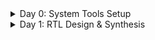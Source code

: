 <details>
  <summary>Day 0: System Tools Setup</summary>
    <ul>
      <li>
        <details>
          <summary>Yosys</summary>
          <p>Instructions:</p>
          <pre>
$ git clone https://github.com/YosysHQ/yosys.git 
$ cd yosys 
$ sudo apt install make (If make is not installed please install it) 
$ sudo apt-get install build-essential clang bison flex \
  libreadline-dev gawk tcl-dev libffi-dev git \
  graphviz xdot pkg-config python3 libboost-system-dev \
  libboost-python-dev libboost-filesystem-dev zlib1g-dev
$ make config-gcc
$ make 
$ sudo make install

![image](https://github.com/c-dhanush-p/SFAL-VSD/assets/170220133/5f86b5da-7d96-44d2-8a8b-4772489f4bdf)
          </pre>
        </details>
      </li>
      <li>
         <details>
          <summary>Iverilog</summary>
          <p>Instructions:</p>
          <pre>
$ sudo apt-get install iverilog

![image](https://github.com/c-dhanush-p/SFAL-VSD/assets/170220133/3c51039d-231e-43d9-8c15-b641772ff0de)
          </pre>
        </details>
      </li>
      <li>
        <details>
          <summary>GTKWave</summary>
          <p>Instructions:</p>
          <pre>
$ sudo apt update
$ sudo apt install gtkwave

![image](https://github.com/c-dhanush-p/SFAL-VSD/assets/170220133/c76a1b61-9cc6-48c2-bf90-521534261f92)
![image](https://github.com/c-dhanush-p/SFAL-VSD/assets/170220133/3e3fcef3-7bd7-4871-aa75-d91b80c57d2a)
          </pre>
        </details>
      </li>
    </ul>
</details>
<!--End of Day 0-->
<details>
  <summary>Day 1: RTL Design & Synthesis </summary>
    <ul>
      <li>
        <details>
          <summary>Lab using Iverilog and GTKWave</summary>
          <p>Step 1</p>
          <pre>
            Load mux & its testbench to Iverilog.
            <img width="1232" alt="Screenshot 2024-05-20 at 5 53 58 PM" src="https://github.com/c-dhanush-p/SFAL-VSD/assets/170220133/ac9691e6-37c5-48d3-9a7b-791e065305d7">
            A file (a.out) is generated.
            <img width="1227" alt="Screenshot 2024-05-20 at 6 18 58 PM" src="https://github.com/c-dhanush-p/SFAL-VSD/assets/170220133/73d08cae-2730-4b28-99ac-117dbe313407">
          </pre>
          <p>Step 2</p>
          <pre>
            a.out file is executed.
            <img width="829" alt="Screenshot 2024-05-20 at 6 22 51 PM" src="https://github.com/c-dhanush-p/SFAL-VSD/assets/170220133/e0072702-71b4-4639-a23b-c59752776674">
            A .vcd file (tb_good_mux.vcd) that contains all the value changes is generated.
            <img width="1235" alt="Screenshot 2024-05-20 at 6 23 53 PM" src="https://github.com/c-dhanush-p/SFAL-VSD/assets/170220133/384cf76c-b95c-498a-8af1-78402293b5ec">
          </pre>
          <p>Step 3</p>
          <pre>
            Load the .vcd file into GTKWave generator.
            <img width="989" alt="Screenshot 2024-05-20 at 6 26 13 PM" src="https://github.com/c-dhanush-p/SFAL-VSD/assets/170220133/2325d877-1d28-44d5-8918-508ab3557fa1">
            The mux's behavior is analyzed on GTKWave
            <img width="1440" alt="Screenshot 2024-05-20 at 5 55 23 PM" src="https://github.com/c-dhanush-p/SFAL-VSD/assets/170220133/92fce9e8-1473-48f6-bd10-0170dfea0ee1">
          </pre>
        </details>
      </li>
      <li>
        <details>
          <summary>Lab using Yosys & Logic Synthesis</summary>
          <p>Step 1</p>
          <pre>
            Invoke Yosys by using command yosys
            <img width="728" alt="1" src="https://github.com/c-dhanush-p/SFAL-VSD/assets/170220133/511f0f1e-7d42-4ec1-865c-30033eaf2657">
          </pre>
          <p>Step 2</p>
          <pre>
            Read the library using read_liberty
            <img width="736" alt="2" src="https://github.com/c-dhanush-p/SFAL-VSD/assets/170220133/d9ab968a-7a51-4967-8d24-bedaf91ec5d4">
          </pre>
          <p>Step 3</p>
          <pre>
            Read the design using read_verilog
            <img width="726" alt="3" src="https://github.com/c-dhanush-p/SFAL-VSD/assets/170220133/7f13526a-9685-47bc-8088-0a543e154715">
          </pre>
          <p>Step 4</p>
          <pre>
            Define the module that needs to be synthesized
            <img width="300" alt="synth" src="https://github.com/c-dhanush-p/SFAL-VSD/assets/170220133/085dd68a-11ad-4eb3-be55-543975d6ea92">
          </pre>
          <p>Step 5</p>
          <pre>
            Use command show to view the design
            <img width="734" alt="4" src="https://github.com/c-dhanush-p/SFAL-VSD/assets/170220133/4a925efb-34f4-4c75-aa5c-a13701ef8128">
            <img width="472" alt="5" src="https://github.com/c-dhanush-p/SFAL-VSD/assets/170220133/208e05f3-a20c-497d-a82c-7d98a7853a79">
          </pre>
          <p>Step 6</p>
          <pre>
            Generate the netlist using abc command
            <img width="616" alt="Screenshot 2024-05-20 at 8 12 40 PM" src="https://github.com/c-dhanush-p/SFAL-VSD/assets/170220133/5be7431c-7507-47d7-83b0-fc377bd715f6">
            View the netlist info after execution
            <img width="892" alt="6" src="https://github.com/c-dhanush-p/SFAL-VSD/assets/170220133/1667a8f5-6170-4ee1-9ead-59ad4b5fa0d8">
          </pre>
          <p>Step 7</p>
          <pre>
            Use command show again to view the library specific design
            <img width="1355" alt="Screenshot 2024-05-20 at 8 14 31 PM" src="https://github.com/c-dhanush-p/SFAL-VSD/assets/170220133/8de63bd3-2131-4e56-8463-90a5a96642d1">
            View the design using library modules
            <img width="608" alt="7" src="https://github.com/c-dhanush-p/SFAL-VSD/assets/170220133/5245e764-c2de-4830-a35d-daea38089c90">
          </pre>          
        </details>
      </li>
    </ul>
  </details>
  
